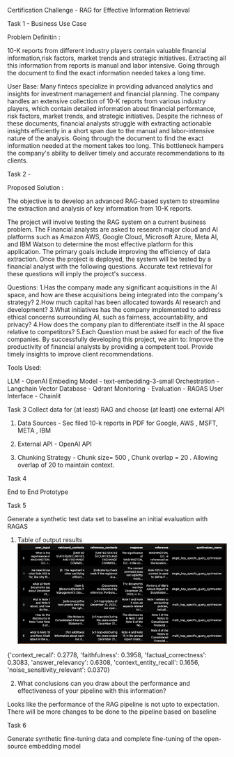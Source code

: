 Certification Challenge - RAG for Effective Information Retrieval

Task 1 - 
Business Use Case

Problem Definitin :

 10-K reports from different industry players contain valuable financial information,risk factors, market trends and strategic initiatives. Extracting all this information from reports is manual and labor intensive. Going through the document to find the exact information needed takes a long time.

User Base: 
Many fintecs specialize in providing advanced analytics and insights for investment management and financial planning. The company handles an extensive collection of 10-K reports from various industry players, which contain detailed information about financial performance, risk factors, market trends, and strategic initiatives. Despite the richness of these documents, financial analysts struggle with extracting actionable insights efficiently in a short span due to the manual and labor-intensive nature of the analysis. Going through the document to find the exact information needed at the moment takes too long. This bottleneck hampers the company's ability to deliver timely and accurate recommendations to its clients.  

Task 2 -

Proposed Solution :

The objective is to develop an advanced RAG-based system to streamline the extraction and analysis of key information from 10-K reports.

The project will involve testing the RAG system on a current business problem. The Financial analysts are asked to research major cloud and AI platforms such as Amazon AWS, Google Cloud, Microsoft Azure, Meta AI, and IBM Watson to determine the most effective platform for this application. The primary goals include improving the efficiency of data extraction. Once the project is deployed, the system will be tested by a financial analyst with the following questions. Accurate text retrieval for these questions will imply the project's success.

Questions:
1.Has the company made any significant acquisitions in the AI space, and how are these acquisitions being integrated into the company's strategy?
2.How much capital has been allocated towards AI research and development?
3.What initiatives has the company implemented to address ethical concerns surrounding AI, such as fairness, accountability, and privacy?
4.How does the company plan to differentiate itself in the AI space relative to competitors?
5.Each Question must be asked for each of the five companies.
By successfully developing this project, we aim to:
Improve the productivity of financial analysts by providing a competent tool.
Provide timely insights to improve client recommendations.

Tools Used:

LLM - OpenAI
Embeding Model - text-embedding-3-small
Orchestration - Langchain
Vector Database - Qdrant
Monitoring -
Evaluation - RAGAS
User Interface - Chainlit


Task 3
Collect data for (at least) RAG and choose (at least) one external API

1. Data Sources  - Sec filed 10-k reports in PDF for Google, AWS , MSFT, META , IBM

2. External API - OpenAI API

3. Chunking Strategy - Chunk size= 500 , Chunk overlap = 20 . Allowing overlap of 20 to maintain context.


Task 4

End to End Prototype


Task 5 

Generate a synthetic test data set to baseline an initial evaluation with RAGAS

1. Table of output results
![alt text](Table_Results.png)

{'context_recall': 0.2778, 'faithfulness': 0.3958, 'factual_correctness': 0.3083, 'answer_relevancy': 0.6308, 'context_entity_recall': 0.1656, 'noise_sensitivity_relevant': 0.0370}


2. What conclusions can you draw about the performance and effectiveness of your pipeline with this information?

Looks like the performance of the RAG pipeline is not upto to expectation. There will be more changes to be done to the pipeline based on baseline

Task 6 

Generate synthetic fine-tuning data and complete fine-tuning of the open-source embedding model
